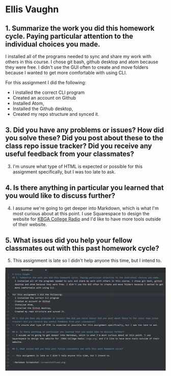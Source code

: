 # Ellis Vaughn
## 1. Summarize the work you did this homework cycle. Paying particular attention to the individual choices you made.
  I installed all of the programs needed to sync and share my work with others in this course. I chose git bash, github desktop and atom because they were free. I didn't use the GUI often to create and move folders because I wanted to get more comfortable with using CLI.

For this assignment I did the following:
- I installed the correct CLI program
- Created an account on Github
- Installed Atom,
- Installed the Github desktop,
- Created my repo structure and synced it.

## 3. Did you have any problems or issues? How did you solve these? Did you post about these to the class repo issue tracker? Did you receive any useful feedback from your classmates?
3. I'm unsure what type of HTML is expected or possible for this assignment specifically, but I was too late to ask.

## 4. Is there anything in particular you learned that you would like to discuss further?
4. I assume we're going to get deeper into Markdown, which is what I'm most curious about at this point. I use Squarespace to design the website for [KBGA College Radio](kbga.org) and I'd like to have more tools outside of their website.

## 5. What issues did you help your fellow classmates out with this past homework cycle?

5. This assignment is late so I didn't help anyone this time, but I intend to.

![Markdown Screenshot](screenshotfinal.png)

